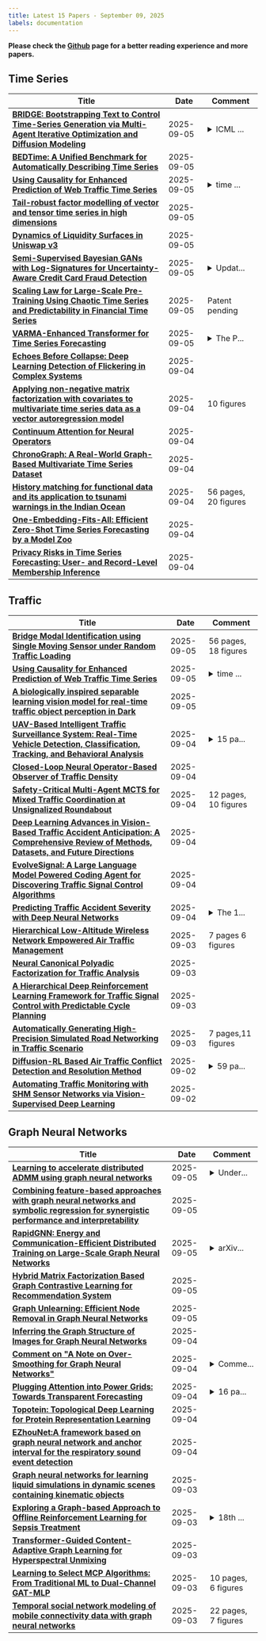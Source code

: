 ```yaml
---
title: Latest 15 Papers - September 09, 2025
labels: documentation
---
```

**Please check the [Github](https://github.com/zezhishao/MTS_Daily_ArXiv) page for a better reading experience and more papers.**

## Time Series
| **Title** | **Date** | **Comment** |
| --- | --- | --- |
| **[BRIDGE: Bootstrapping Text to Control Time-Series Generation via Multi-Agent Iterative Optimization and Diffusion Modeling](http://arxiv.org/abs/2503.02445v7)** | 2025-09-05 | <details><summary>ICML ...</summary><p>ICML 2025 Main Conference</p></details> |
| **[BEDTime: A Unified Benchmark for Automatically Describing Time Series](http://arxiv.org/abs/2509.05215v1)** | 2025-09-05 |  |
| **[Using Causality for Enhanced Prediction of Web Traffic Time Series](http://arxiv.org/abs/2502.00612v2)** | 2025-09-05 | <details><summary>time ...</summary><p>time series, web service, web traffic, causality, more experiments</p></details> |
| **[Tail-robust factor modelling of vector and tensor time series in high dimensions](http://arxiv.org/abs/2407.09390v4)** | 2025-09-05 |  |
| **[Dynamics of Liquidity Surfaces in Uniswap v3](http://arxiv.org/abs/2509.05013v1)** | 2025-09-05 |  |
| **[Semi-Supervised Bayesian GANs with Log-Signatures for Uncertainty-Aware Credit Card Fraud Detection](http://arxiv.org/abs/2509.00931v2)** | 2025-09-05 | <details><summary>Updat...</summary><p>Updated references in v2</p></details> |
| **[Scaling Law for Large-Scale Pre-Training Using Chaotic Time Series and Predictability in Financial Time Series](http://arxiv.org/abs/2509.04921v1)** | 2025-09-05 | Patent pending |
| **[VARMA-Enhanced Transformer for Time Series Forecasting](http://arxiv.org/abs/2509.04782v1)** | 2025-09-05 | <details><summary>The P...</summary><p>The Pacific Rim International Conference on Artificial Intelligence - PRICAI2025</p></details> |
| **[Echoes Before Collapse: Deep Learning Detection of Flickering in Complex Systems](http://arxiv.org/abs/2509.04683v1)** | 2025-09-04 |  |
| **[Applying non-negative matrix factorization with covariates to multivariate time series data as a vector autoregression model](http://arxiv.org/abs/2501.17446v3)** | 2025-09-04 | 10 figures |
| **[Continuum Attention for Neural Operators](http://arxiv.org/abs/2406.06486v2)** | 2025-09-04 |  |
| **[ChronoGraph: A Real-World Graph-Based Multivariate Time Series Dataset](http://arxiv.org/abs/2509.04449v1)** | 2025-09-04 |  |
| **[History matching for functional data and its application to tsunami warnings in the Indian Ocean](http://arxiv.org/abs/2509.04342v1)** | 2025-09-04 | 56 pages, 20 figures |
| **[One-Embedding-Fits-All: Efficient Zero-Shot Time Series Forecasting by a Model Zoo](http://arxiv.org/abs/2509.04208v1)** | 2025-09-04 |  |
| **[Privacy Risks in Time Series Forecasting: User- and Record-Level Membership Inference](http://arxiv.org/abs/2509.04169v1)** | 2025-09-04 |  |

## Traffic
| **Title** | **Date** | **Comment** |
| --- | --- | --- |
| **[Bridge Modal Identification using Single Moving Sensor under Random Traffic Loading](http://arxiv.org/abs/2509.05277v1)** | 2025-09-05 | 56 pages, 18 figures |
| **[Using Causality for Enhanced Prediction of Web Traffic Time Series](http://arxiv.org/abs/2502.00612v2)** | 2025-09-05 | <details><summary>time ...</summary><p>time series, web service, web traffic, causality, more experiments</p></details> |
| **[A biologically inspired separable learning vision model for real-time traffic object perception in Dark](http://arxiv.org/abs/2509.05012v1)** | 2025-09-05 |  |
| **[UAV-Based Intelligent Traffic Surveillance System: Real-Time Vehicle Detection, Classification, Tracking, and Behavioral Analysis](http://arxiv.org/abs/2509.04624v1)** | 2025-09-04 | <details><summary>15 pa...</summary><p>15 pages, 8 figures, 2 tables</p></details> |
| **[Closed-Loop Neural Operator-Based Observer of Traffic Density](http://arxiv.org/abs/2504.04873v2)** | 2025-09-04 |  |
| **[Safety-Critical Multi-Agent MCTS for Mixed Traffic Coordination at Unsignalized Roundabout](http://arxiv.org/abs/2509.01856v2)** | 2025-09-04 | 12 pages, 10 figures |
| **[Deep Learning Advances in Vision-Based Traffic Accident Anticipation: A Comprehensive Review of Methods, Datasets, and Future Directions](http://arxiv.org/abs/2505.07611v2)** | 2025-09-04 |  |
| **[EvolveSignal: A Large Language Model Powered Coding Agent for Discovering Traffic Signal Control Algorithms](http://arxiv.org/abs/2509.03335v2)** | 2025-09-04 |  |
| **[Predicting Traffic Accident Severity with Deep Neural Networks](http://arxiv.org/abs/2509.03819v1)** | 2025-09-04 | <details><summary>The 1...</summary><p>The 17th International Conference on Data Science (ICDATA 2021)</p></details> |
| **[Hierarchical Low-Altitude Wireless Network Empowered Air Traffic Management](http://arxiv.org/abs/2509.03386v1)** | 2025-09-03 | 7 pages 6 figures |
| **[Neural Canonical Polyadic Factorization for Traffic Analysis](http://arxiv.org/abs/2506.15079v4)** | 2025-09-03 |  |
| **[A Hierarchical Deep Reinforcement Learning Framework for Traffic Signal Control with Predictable Cycle Planning](http://arxiv.org/abs/2509.03118v1)** | 2025-09-03 |  |
| **[Automatically Generating High-Precision Simulated Road Networking in Traffic Scenario](http://arxiv.org/abs/2509.02990v1)** | 2025-09-03 | 7 pages,11 figures |
| **[Diffusion-RL Based Air Traffic Conflict Detection and Resolution Method](http://arxiv.org/abs/2509.03550v1)** | 2025-09-02 | <details><summary>59 pa...</summary><p>59 pages,13 figures, 3 tables</p></details> |
| **[Automating Traffic Monitoring with SHM Sensor Networks via Vision-Supervised Deep Learning](http://arxiv.org/abs/2506.19023v2)** | 2025-09-02 |  |

## Graph Neural Networks
| **Title** | **Date** | **Comment** |
| --- | --- | --- |
| **[Learning to accelerate distributed ADMM using graph neural networks](http://arxiv.org/abs/2509.05288v1)** | 2025-09-05 | <details><summary>Under...</summary><p>Under review, the first two authors contributed equally</p></details> |
| **[Combining feature-based approaches with graph neural networks and symbolic regression for synergistic performance and interpretability](http://arxiv.org/abs/2509.03547v2)** | 2025-09-05 |  |
| **[RapidGNN: Energy and Communication-Efficient Distributed Training on Large-Scale Graph Neural Networks](http://arxiv.org/abs/2509.05207v1)** | 2025-09-05 | <details><summary>arXiv...</summary><p>arXiv admin note: text overlap with arXiv:2505.10806</p></details> |
| **[Hybrid Matrix Factorization Based Graph Contrastive Learning for Recommendation System](http://arxiv.org/abs/2509.05115v1)** | 2025-09-05 |  |
| **[Graph Unlearning: Efficient Node Removal in Graph Neural Networks](http://arxiv.org/abs/2509.04785v1)** | 2025-09-05 |  |
| **[Inferring the Graph Structure of Images for Graph Neural Networks](http://arxiv.org/abs/2509.04677v1)** | 2025-09-04 |  |
| **[Comment on "A Note on Over-Smoothing for Graph Neural Networks"](http://arxiv.org/abs/2509.04178v1)** | 2025-09-04 | <details><summary>Comme...</summary><p>Comment on arXiv:2006.13318 (Cai & Wang, 2020). Revisits their Dirichlet-energy analysis of over-smoothing and extends it to Leaky-ReLU and spectral polynomial filters; includes Proposition 7.1 and a new proof of Lemma 3.3 for Leaky-ReLU. 7 pages</p></details> |
| **[Plugging Attention into Power Grids: Towards Transparent Forecasting](http://arxiv.org/abs/2507.03690v2)** | 2025-09-04 | <details><summary>16 pa...</summary><p>16 pages, ECML PKDD 2025 Workshop paper</p></details> |
| **[Topotein: Topological Deep Learning for Protein Representation Learning](http://arxiv.org/abs/2509.03885v1)** | 2025-09-04 |  |
| **[EZhouNet:A framework based on graph neural network and anchor interval for the respiratory sound event detection](http://arxiv.org/abs/2509.01153v2)** | 2025-09-04 |  |
| **[Graph neural networks for learning liquid simulations in dynamic scenes containing kinematic objects](http://arxiv.org/abs/2509.03446v1)** | 2025-09-03 |  |
| **[Exploring a Graph-based Approach to Offline Reinforcement Learning for Sepsis Treatment](http://arxiv.org/abs/2509.03393v1)** | 2025-09-03 | <details><summary>18th ...</summary><p>18th European Workshop on Reinforcement Learning (EWRL 2025)</p></details> |
| **[Transformer-Guided Content-Adaptive Graph Learning for Hyperspectral Unmixing](http://arxiv.org/abs/2509.03376v1)** | 2025-09-03 |  |
| **[Learning to Select MCP Algorithms: From Traditional ML to Dual-Channel GAT-MLP](http://arxiv.org/abs/2508.08005v2)** | 2025-09-03 | 10 pages, 6 figures |
| **[Temporal social network modeling of mobile connectivity data with graph neural networks](http://arxiv.org/abs/2509.03319v1)** | 2025-09-03 | 22 pages, 7 figures |

